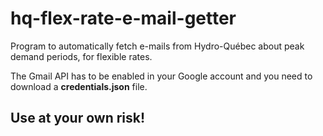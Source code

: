 # hq-flex-rate-e-mail-getter

Program to automatically fetch e-mails from Hydro-Québec about peak demand periods, for flexible rates.

The Gmail API has to be enabled in your Google account and you need to download a **credentials.json** file.

## Use at your own risk!
